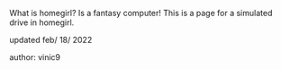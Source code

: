 What is homegirl? Is a fantasy computer! This is a page for a simulated drive in homegirl.

updated feb/ 18/ 2022

author: vinic9